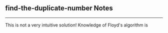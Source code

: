 <h2>find-the-duplicate-number Notes</h2><hr>This is not a very intuitive solution! Knowledge of Floyd's algorithm is 
